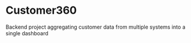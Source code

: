 # Customer360
Backend project aggregating customer data from multiple systems into a single dashboard
